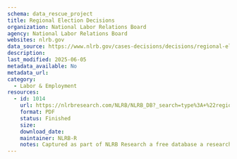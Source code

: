 ```yaml
---
schema: data_rescue_project 
title: Regional Election Decisions
organization: National Labor Relations Board
agency: National Labor Relations Board
websites: nlrb.gov
data_source: https://www.nlrb.gov/cases-decisions/decisions/regional-election-decisions
description: 
last_modified: 2025-06-05
metadata_available: No
metadata_url: 
category:
  - Labor & Employment 
resources:
  - id: 1014
    url: https://nlrbresearch.com/NLRB/NLRB_DB?_search=type%3A+%22regional+election+decision%22
    format: PDF
    status: Finished
    size: 
    download_date: 
    maintainer: NLRB-R
    notes: Captured as part of NLRB Research a free database a researcher made.
---
```

